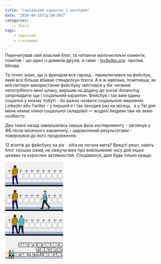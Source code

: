 ```yaml
---
title: "Соціальний карантин і наслідки"
date: "2020-04-15T12:00:00Z"
categories:
    - diary
tags:
    - imported
    - r:eviewed
---
```

Перечитував свій власний блог, та читаючи малочисельні коменти, помітив - що один із доменів друзів, а саме - [tsybulko.org](http://www.tsybulko.org/)- пропав. Шкода.
<!--more-->

Та точно знаю, що із френдом все гаразд - переключився на фейсбук, який все більше вбиває стенделоун блоги. А я ж навпаки, помітивши, як мій паттерн використання фейсбуку змістився у бік читання непотрібного мені шлаку, вирішив на додачу до social distancing запровадити іще і соціальний карантин. Фейсбук і так вже єдина соціалка у моєму побуті - бо важко назвати соціальною мережею Linkedin або Twitter - у перший я і так заходив раз на місяць,  а у Тві для мене немає ніякої соціальної складової — жодної людини там не знаю особисто.

Два тижні назад завершилась перша фаза експерименту - заглянув у ФБ після місячного карантину, і задоволений результатами - повернувся до його продовження.

12 візитів до фейсбуку на рік - хіба не погана мета? Врешті решт, навіть блог трошки ожив, не кажучи вже про вивільнення часу для інших цікавих та корисних активностей. Сподіваюся, далі буде тільки краще.

[![](thumb_00.jpg)](img00.jpg)
